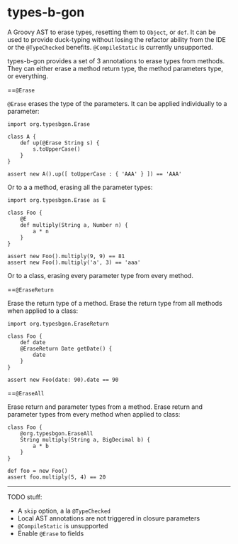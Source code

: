 types-b-gon
===========

A Groovy AST to erase types, resetting them to `Object`, or `def`. It can be used to provide duck-typing without losing the refactor ability from the IDE or the `@TypeChecked` benefits. `@CompileStatic` is currently unsupported.

types-b-gon provides a set of 3 annotations to erase types from methods. They can either erase a method return type, the method parameters type, or everything. 

==`@Erase`

`@Erase` erases the type of the parameters. It can be applied individually to a parameter:

	import org.typesbgon.Erase
	
	class A {
		def up(@Erase String s) {
			s.toUpperCase()
		}
	}
	
	assert new A().up([ toUpperCase : { 'AAA' } ]) == 'AAA'

Or to a a method, erasing all the parameter types:

	import org.typesbgon.Erase as E

	class Foo {
		@E
		def multiply(String a, Number n) {
			a * n
		}
	}

	assert new Foo().multiply(9, 9) == 81
	assert new Foo().multiply('a', 3) == 'aaa'

Or to a class, erasing every parameter type from every method.

==`@EraseReturn`

Erase the return type of a method. Erase the return type from all methods when applied to a class:

	import org.typesbgon.EraseReturn
	
	class Foo {
		def date
		@EraseReturn Date getDate() {
			date
		}
	}
	
	assert new Foo(date: 90).date == 90

==`@EraseAll`

Erase return and parameter types from a method. Erase return and parameter types from every method when applied to class: 

	class Foo {
		@org.typesbgon.EraseAll
		String multiply(String a, BigDecimal b) {
			a * b
		}
	}

	def foo = new Foo()
	assert foo.multiply(5, 4) == 20

------

TODO stuff:

* A `skip` option, a la `@TypeChecked`
* Local AST annotations are not triggered in closure parameters
* `@CompileStatic` is unsupported
* Enable `@Erase` to fields
